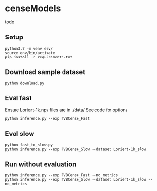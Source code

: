 # censeModels
 todo
## Setup

    python3.7 -m venv env/
    source env/bin/activate
    pip install -r requirements.txt
    
## Download sample dataset
    python download.py

## Eval fast

Ensure Lorient-1k.npy files are in ./data/
See code for options

    python inference.py --exp TVBCense_Fast

## Eval slow

    python fast_to_slow.py
    python inference.py --exp TVBCense_Slow --dataset Lorient-1k_slow

## Run without evaluation

    python inference.py --exp TVBCense_Fast --no_metrics
    python inference.py --exp TVBCense_Slow --dataset Lorient-1k_slow --no_metrics

